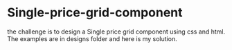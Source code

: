 # Single-price-grid-component
the challenge is to design a Single price grid component using css and html. The examples are in designs folder and 
here is my solution.
